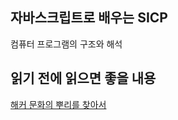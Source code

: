 ## 자바스크립트로 배우는 SICP
컴퓨터 프로그램의 구조와 해석

## 읽기 전에 읽으면 좋을 내용
[해커 문화의 뿌리를 찾아서](https://github.com/black7375/ReadabilityDocs/blob/master/%ED%95%B4%EC%BB%A4%20%EB%AC%B8%ED%99%94%EC%9D%98%20%EB%BF%8C%EB%A6%AC%EB%A5%BC%20%EC%B0%BE%EC%95%84%EC%84%9C/README.md
)
